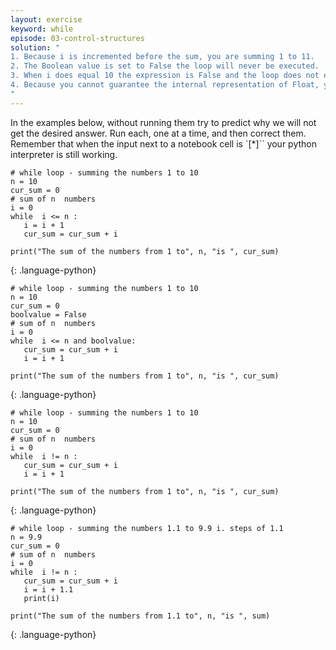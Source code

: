 ```yaml
---
layout: exercise
keyword: while
episode: 03-control-structures
solution: "
1. Because i is incremented before the sum, you are summing 1 to 11.
2. The Boolean value is set to False the loop will never be executed.
3. When i does equal 10 the expression is False and the loop does not execute so we have only summed 1 to 9
4. Because you cannot guarantee the internal representation of Float, you should never try to compare them for equality. In this particular case the i never 'equals' n and so the loop never ends. - If you did try running this, you can stop it using <kbd>Ctrl</kbd>+<kbd>c</kbd> in a terminal or going to the kernel menu of a notebook and choosing interrupt.
"
---
```


In the examples below, without running them try to predict why we will not get the desired answer.
Run each, one at a time, and then correct them. Remember that when the input next to a notebook cell is `[*]`` your python interpreter is still working.

~~~
# while loop - summing the numbers 1 to 10
n = 10
cur_sum = 0
# sum of n  numbers
i = 0
while  i <= n :
   i = i + 1
   cur_sum = cur_sum + i

print("The sum of the numbers from 1 to", n, "is ", cur_sum)
~~~
{: .language-python}

~~~
# while loop - summing the numbers 1 to 10
n = 10
cur_sum = 0
boolvalue = False
# sum of n  numbers
i = 0
while  i <= n and boolvalue:
   cur_sum = cur_sum + i
   i = i + 1

print("The sum of the numbers from 1 to", n, "is ", cur_sum)
~~~
{: .language-python}

~~~
# while loop - summing the numbers 1 to 10
n = 10
cur_sum = 0
# sum of n  numbers
i = 0
while  i != n :
   cur_sum = cur_sum + i
   i = i + 1

print("The sum of the numbers from 1 to", n, "is ", cur_sum)
~~~
{: .language-python}

~~~
# while loop - summing the numbers 1.1 to 9.9 i. steps of 1.1
n = 9.9
cur_sum = 0
# sum of n  numbers
i = 0
while  i != n :
   cur_sum = cur_sum + i
   i = i + 1.1
   print(i)

print("The sum of the numbers from 1.1 to", n, "is ", sum)
~~~
{: .language-python}
